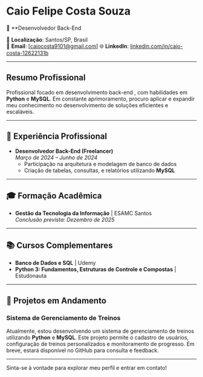 # Caio Felipe Costa Souza

🎯 **Desenvolvedor Back-End 

📍 **Localização**: Santos/SP, Brasil  
📧 **Email**: [caiocosta9101@gmail.com] 
🌐 **LinkedIn**: [linkedin.com/in/caio-costa-12622131b](https://linkedin.com/in/caio-costa-12622131b)  

---

## Resumo Profissional

Profissional focado em desenvolvimento back-end , com habilidades em **Python** e **MySQL**. Em constante aprimoramento, procuro aplicar e expandir meu conhecimento no desenvolvimento de soluções eficientes e escaláveis.

---

## 💼 Experiência Profissional

- **Desenvolvedor Back-End (Freelancer)**  
  _Março de 2024 – Junho de 2024_  
  - Participação na arquitetura e modelagem de banco de dados  
  - Criação de tabelas, consultas, e relatórios utilizando **MySQL**

---

## 🎓 Formação Acadêmica

- **Gestão da Tecnologia da Informação** | ESAMC Santos  
  _Conclusão prevista: Dezembro de 2025_

---

## 📚 Cursos Complementares

- **Banco de Dados e SQL** | Udemy  
- **Python 3: Fundamentos, Estruturas de Controle e Compostas** | Estudonauta  

---

## 🌟 Projetos em Andamento

### Sistema de Gerenciamento de Treinos
Atualmente, estou desenvolvendo um sistema de gerenciamento de treinos utilizando **Python** e **MySQL**. Este projeto permite o cadastro de usuários, configuração de treinos personalizados e monitoramento de progresso. Em breve, estará disponível no GitHub para consulta e feedback.

---

Sinta-se à vontade para explorar meu perfil e entrar em contato!
